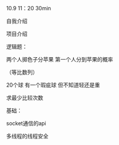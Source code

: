 10.9 11：20 30min



自我介绍 

项目介绍

逻辑题：

两个人掷色子分苹果 第一个人分到苹果的概率

（等比数列）

20个球 有一个瑕疵球 但不知道轻还是重 

求最少比较次数



基础：

socket通信的api

多线程的线程安全